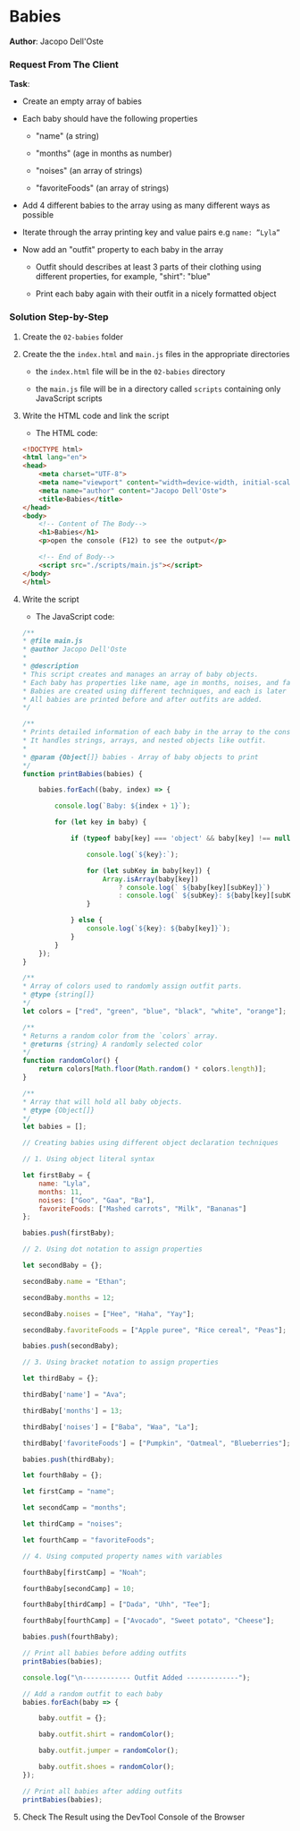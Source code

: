 # Babies

**Author**: Jacopo Dell'Oste 

### Request From The Client

**Task**: 


- Create an empty array of babies

- Each baby should have the following properties

    + "name" (a string)

    + "months" (age in months as number)

    + "noises" (an array of strings)

    + "favoriteFoods" (an array of strings)

- Add 4 different babies to the array using as many different ways as possible

- Iterate through the array printing key and value pairs e.g `name: ”Lyla”`

- Now add an "outfit" property to each baby in the array

    + Outfit should describes at least 3 parts of their clothing using different properties, for example, "shirt": "blue"

    + Print each baby again with their outfit in a nicely formatted object

### Solution Step-by-Step

1. Create the  `02-babies` folder

2. Create the the `index.html` and `main.js` files in the appropriate directories

    * the `index.html` file will be in the `02-babies` directory

    * the `main.js` file will be in a directory called `scripts` containing only JavaScript scripts

3. Write the HTML code and link the script
    
    * The HTML code:

    ```HTML
    <!DOCTYPE html>
    <html lang="en">
    <head>
        <meta charset="UTF-8">
        <meta name="viewport" content="width=device-width, initial-scale=1.0">
        <meta name="author" content="Jacopo Dell'Oste">
        <title>Babies</title>
    </head>
    <body>
        <!-- Content of The Body-->
        <h1>Babies</h1>
        <p>open the console (F12) to see the output</p>

        <!-- End of Body-->
        <script src="./scripts/main.js"></script>
    </body>
    </html>
    ```

4. Write the script  

    * The JavaScript code:

    ```javascript
    /**
    * @file main.js
    * @author Jacopo Dell'Oste
    * 
    * @description
    * This script creates and manages an array of baby objects.
    * Each baby has properties like name, age in months, noises, and favorite foods.
    * Babies are created using different techniques, and each is later assigned a random outfit.
    * All babies are printed before and after outfits are added.
    */

    /**
    * Prints detailed information of each baby in the array to the console.
    * It handles strings, arrays, and nested objects like outfit.
    *
    * @param {Object[]} babies - Array of baby objects to print
    */
    function printBabies(babies) {

        babies.forEach((baby, index) => {

            console.log(`Baby: ${index + 1}`);

            for (let key in baby) {

                if (typeof baby[key] === 'object' && baby[key] !== null) {

                    console.log(`${key}:`);

                    for (let subKey in baby[key]) {
                        Array.isArray(baby[key])
                            ? console.log(` ${baby[key][subKey]}`)
                            : console.log(` ${subKey}: ${baby[key][subKey]}`);
                    }

                } else {
                    console.log(`${key}: ${baby[key]}`);
                }
            }
        });
    }

    /**
    * Array of colors used to randomly assign outfit parts.
    * @type {string[]}
    */
    let colors = ["red", "green", "blue", "black", "white", "orange"];

    /**
    * Returns a random color from the `colors` array.
    * @returns {string} A randomly selected color
    */
    function randomColor() {
        return colors[Math.floor(Math.random() * colors.length)];
    }

    /**
    * Array that will hold all baby objects.
    * @type {Object[]}
    */
    let babies = [];

    // Creating babies using different object declaration techniques

    // 1. Using object literal syntax

    let firstBaby = {
        name: "Lyla",
        months: 11,
        noises: ["Goo", "Gaa", "Ba"],
        favoriteFoods: ["Mashed carrots", "Milk", "Bananas"]
    };

    babies.push(firstBaby);

    // 2. Using dot notation to assign properties

    let secondBaby = {};

    secondBaby.name = "Ethan";

    secondBaby.months = 12;

    secondBaby.noises = ["Hee", "Haha", "Yay"];

    secondBaby.favoriteFoods = ["Apple puree", "Rice cereal", "Peas"];

    babies.push(secondBaby);

    // 3. Using bracket notation to assign properties

    let thirdBaby = {};

    thirdBaby['name'] = "Ava";

    thirdBaby['months'] = 13;

    thirdBaby['noises'] = ["Baba", "Waa", "La"];

    thirdBaby['favoriteFoods'] = ["Pumpkin", "Oatmeal", "Blueberries"];

    babies.push(thirdBaby);

    let fourthBaby = {};

    let firstCamp = "name";

    let secondCamp = "months";

    let thirdCamp = "noises";

    let fourthCamp = "favoriteFoods";

    // 4. Using computed property names with variables

    fourthBaby[firstCamp] = "Noah";

    fourthBaby[secondCamp] = 10;

    fourthBaby[thirdCamp] = ["Dada", "Uhh", "Tee"];

    fourthBaby[fourthCamp] = ["Avocado", "Sweet potato", "Cheese"];

    babies.push(fourthBaby);

    // Print all babies before adding outfits
    printBabies(babies);

    console.log("\n------------ Outfit Added -------------");

    // Add a random outfit to each baby
    babies.forEach(baby => {

        baby.outfit = {};

        baby.outfit.shirt = randomColor();

        baby.outfit.jumper = randomColor();

        baby.outfit.shoes = randomColor();
    });

    // Print all babies after adding outfits
    printBabies(babies);

    ```

5. Check The Result using the DevTool Console of the Browser
